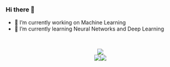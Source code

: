 ### Hi there 👋



- 🔭 I’m currently working on Machine Learning
- 🌱 I’m currently learning Neural Networks and Deep Learning
<br>

<p align = "center">
 <img src="https://raw.githubusercontent.com/fnky/fnky/fnky/img/fan-1.gif">
  <br>
<img src="https://github-readme-stats.vercel.app/api?username=gurkiratsingh-1&&show_icons=true&title_color=ffffff&icon_color=bb2acf&text_color=daf7dc&bg_color=151515"><img src="https://github-readme-stats.vercel.app/api/top-langs/?username=gurkiratsingh-1&hide=css,html&theme=tokyonight">
</p>
<!--
- 👯 I’m looking to collaborate on ...
- 🤔 I’m looking for help with ...
- 💬 Ask me about ...
- 📫 How to reach me: ...
- 😄 Pronouns: ...
- ⚡ Fun fact: ...
-->
